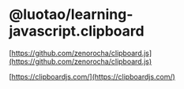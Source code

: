 # @luotao/learning-javascript.clipboard

[https://github.com/zenorocha/clipboard.js](https://github.com/zenorocha/clipboard.js)

[https://clipboardjs.com/](https://clipboardjs.com/)
